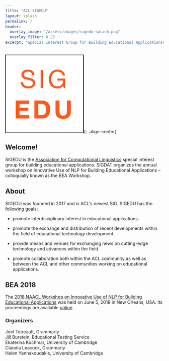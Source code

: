 ```yaml
---
title: "ACL SIGEDU"
layout: splash
permalink: /
header:
  overlay_image: "/assets/images/sigedu-splash.png"
  overlay_filter: 0.25
excerpt: "Special Interest Group for Building Educational Applications<br/><br/>Organizer of BEA Workshop"
---
```


![image-center](/assets/images/sigedu-logo.png){: .align-center}

<h2>Welcome!</h2>

SIGEDU is the [Association for Computational Linguistics](http://aclweb.org) special interest group for building educational applications. SIGDAT organizes the annual workshop on Innovative Use of NLP for Building Educational Applications &ndash; colloquially known as the BEA Workshop.

<h2>About</h2>

SIGEDU was founded in 2017 and is ACL's newest SIG. SIGEDU has the following goals:

- promote interdisciplinary interest in educational applications.
 
- promote the exchange and distribution of recent developments within the field of educational technology development.
 
- provide means and venues for exchanging news on cutting-edge technology and advances within the field.
 
- promote collaboration both within the ACL community as well as between the ACL and other communities working on educational applications.

<h2>BEA 2018</h2>

The [2018 NAACL Workshop on Innovative Use of NLP for Building Educational Applications](http://www.cs.rochester.edu/~tetreaul/bea13.html) was held on June 5, 2018 in New Orleans, USA. Its proceedings are available [online](https://aclanthology.coli.uni-saarland.de/events/ws-2018#W18-05).

<h3>Organizers</h3>
Joel Tetreault, Grammarly<br/>
Jill Burstein, Educational Testing Service<br/>
Ekaterina Kochmar, University of Cambridge<br/>
Claudia Leacock, Grammarly<br/>
Helen Yannakoudakis, University of Cambridge
